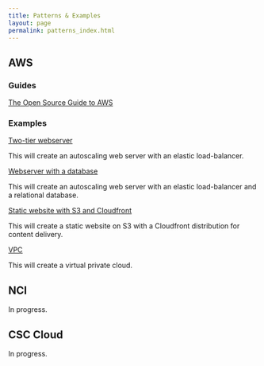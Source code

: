 ```yaml
---
title: Patterns & Examples
layout: page
permalink: patterns_index.html
---
```


## AWS

### Guides

[The Open Source Guide to AWS](https://github.com/open-guides/og-aws/blob/master/README.md)

### Examples

[Two-tier webserver](https://github.com/GeoscienceAustralia/terraform/tree/master/two-tier)

This will create an autoscaling web server with an elastic load-balancer.

[Webserver with a database](https://github.com/GeoscienceAustralia/terraform/tree/master/three-tier-rds)

This will create an autoscaling web server with an elastic load-balancer and a relational database.

[Static website with S3 and Cloudfront](https://github.com/GeoscienceAustralia/terraform/tree/master/s3-www-cloudfront)

This will create a static website on S3 with a Cloudfront distribution for content delivery.

[VPC](https://github.com/GeoscienceAustralia/terraform/tree/master/vpc)

This will create a virtual private cloud.

## NCI

In progress.

## CSC Cloud

In progress.
